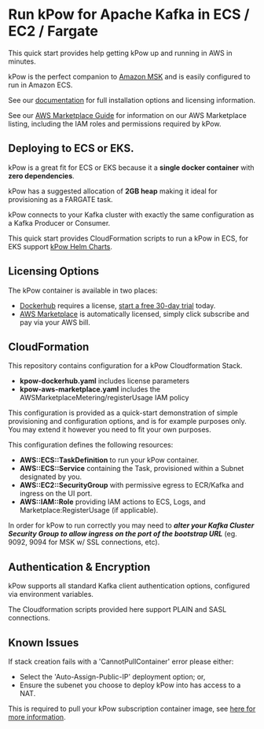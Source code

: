 # Run kPow for Apache Kafka in ECS / EC2 / Fargate

This quick start provides help getting kPow up and running in AWS in minutes.

kPow is the perfect companion to [Amazon MSK](https://aws.amazon.com/msk/) and is easily configured to run in Amazon ECS.

See our [documentation](https://docs.kpow.io/) for full installation options and licensing information.

See our [AWS Marketplace Guide](https://docs.kpow.io/installation/aws-marketplace) for information on our AWS Marketplace listing, including the IAM roles and permissions required by kPow.

## Deploying to ECS or EKS.

kPow is a great fit for ECS or EKS because it a **single docker container** with **zero dependencies**.

kPow has a suggested allocation of **2GB heap** making it ideal for provisioning as a FARGATE task.

kPow connects to your Kafka cluster with exactly the same configuration as a Kafka Producer or Consumer.

This quick start provides CloudFormation scripts to run a kPow in ECS, for EKS support [kPow Helm Charts](https://github.com/operatr-io/kpow-helm-charts).

## Licensing Options

The kPow container is available in two places:

* [Dockerhub](https://hub.docker.com/r/operatr/kpow) requires a license, [start a free 30-day trial](https://kpow.io/try) today.
* [AWS Marketplace](https://aws.amazon.com/marketplace/seller-profile?id=ab356f1d-3394-4523-b5d4-b339e3cca9e0&ref=dtl_B084BTWJHD) is automatically licensed, simply click subscribe and pay via your AWS bill.

## CloudFormation

This repository contains configuration for a kPow Cloudformation Stack.

* **kpow-dockerhub.yaml** includes license parameters
* **kpow-aws-marketplace.yaml** includes the AWSMarketplaceMetering/registerUsage IAM policy

This configuration is provided as a quick-start demonstration of simple provisioning and configuration options, and is for example purposes only. You may extend it however you need to fit your own purposes.

This configuration defines the following resources:

* **AWS::ECS::TaskDefinition** to run your kPow container.
* **AWS::ECS::Service** containing the Task, provisioned within a Subnet designated by you.
* **AWS::EC2::SecurityGroup** with permissive egress to ECR/Kafka and ingress on the UI port.
* **AWS::IAM::Role** providing IAM actions to ECS, Logs, and Marketplace:RegisterUsage (if applicable).

In order for kPow to run correctly you may need to ***alter your Kafka Cluster Security Group to allow ingress on the port of the bootstrap URL*** (eg. 9092, 9094 for MSK w/ SSL connections, etc).

## Authentication & Encryption

kPow supports all standard Kafka client authentication options, configured via environment variables.

The Cloudformation scripts provided here support PLAIN and SASL connections.

## Known Issues

If stack creation fails with a 'CannotPullContainer' error please either:

* Select the 'Auto-Assign-Public-IP' deployment option; or,
* Ensure the subenet you choose to deploy kPow into has access to a NAT.

This is required to pull your kPow subscription container image, see [here for more information](https://github.com/aws/amazon-ecs-agent/issues/1128).

